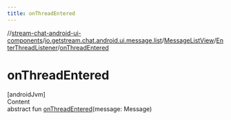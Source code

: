 ```yaml
---
title: onThreadEntered
---
```

//[stream-chat-android-ui-components](../../../../index.md)/[io.getstream.chat.android.ui.message.list](../../index.md)/[MessageListView](../index.md)/[EnterThreadListener](index.md)/[onThreadEntered](onThreadEntered.md)



# onThreadEntered  
[androidJvm]  
Content  
abstract fun [onThreadEntered](onThreadEntered.md)(message: Message)  



